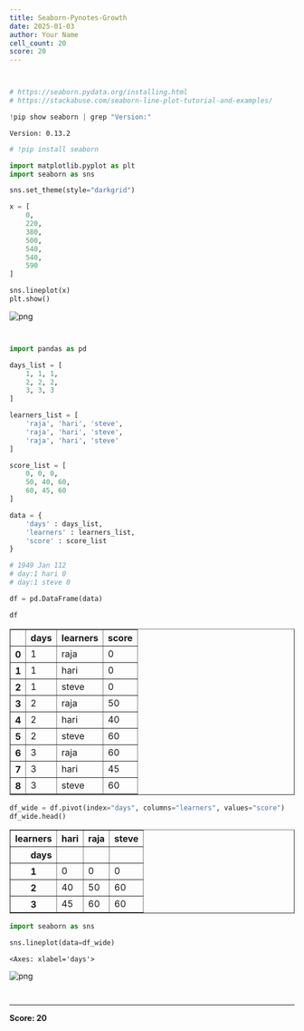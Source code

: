 ```yaml
---
title: Seaborn-Pynotes-Growth
date: 2025-01-03
author: Your Name
cell_count: 20
score: 20
---
```


```python

```


```python

```


```python
# https://seaborn.pydata.org/installing.html
# https://stackabuse.com/seaborn-line-plot-tutorial-and-examples/
```


```python
!pip show seaborn | grep "Version:"
```

    Version: 0.13.2



```python
# !pip install seaborn
```


```python
import matplotlib.pyplot as plt
import seaborn as sns

sns.set_theme(style="darkgrid")

x = [
    0,
    220,
    380,
    500,
    540,
    540,
    590
]

sns.lineplot(x)
plt.show()
```


    
![png](/mlnotes/images/seaborn-pynotes-growth_5_0.png)
    



```python

```


```python

```


```python
import pandas as pd
```


```python
days_list = [
    1, 1, 1, 
    2, 2, 2,
    3, 3, 3
]
```


```python
learners_list = [
    'raja', 'hari', 'steve', 
    'raja', 'hari', 'steve',
    'raja', 'hari', 'steve'
]
```


```python
score_list = [
    0, 0, 0, 
    50, 40, 60,
    60, 45, 60
]
```


```python
data = {
    'days' : days_list,
    'learners' : learners_list,
    'score' : score_list
}

# 1949 Jan 112
# day:1 hari 0
# day:1 steve 0
```


```python
df = pd.DataFrame(data)
```


```python
df
```




<div>
<style scoped>
    .dataframe tbody tr th:only-of-type {
        vertical-align: middle;
    }

    .dataframe tbody tr th {
        vertical-align: top;
    }

    .dataframe thead th {
        text-align: right;
    }
</style>
<table border="1" class="dataframe">
  <thead>
    <tr style="text-align: right;">
      <th></th>
      <th>days</th>
      <th>learners</th>
      <th>score</th>
    </tr>
  </thead>
  <tbody>
    <tr>
      <th>0</th>
      <td>1</td>
      <td>raja</td>
      <td>0</td>
    </tr>
    <tr>
      <th>1</th>
      <td>1</td>
      <td>hari</td>
      <td>0</td>
    </tr>
    <tr>
      <th>2</th>
      <td>1</td>
      <td>steve</td>
      <td>0</td>
    </tr>
    <tr>
      <th>3</th>
      <td>2</td>
      <td>raja</td>
      <td>50</td>
    </tr>
    <tr>
      <th>4</th>
      <td>2</td>
      <td>hari</td>
      <td>40</td>
    </tr>
    <tr>
      <th>5</th>
      <td>2</td>
      <td>steve</td>
      <td>60</td>
    </tr>
    <tr>
      <th>6</th>
      <td>3</td>
      <td>raja</td>
      <td>60</td>
    </tr>
    <tr>
      <th>7</th>
      <td>3</td>
      <td>hari</td>
      <td>45</td>
    </tr>
    <tr>
      <th>8</th>
      <td>3</td>
      <td>steve</td>
      <td>60</td>
    </tr>
  </tbody>
</table>
</div>




```python
df_wide = df.pivot(index="days", columns="learners", values="score")
df_wide.head()
```




<div>
<style scoped>
    .dataframe tbody tr th:only-of-type {
        vertical-align: middle;
    }

    .dataframe tbody tr th {
        vertical-align: top;
    }

    .dataframe thead th {
        text-align: right;
    }
</style>
<table border="1" class="dataframe">
  <thead>
    <tr style="text-align: right;">
      <th>learners</th>
      <th>hari</th>
      <th>raja</th>
      <th>steve</th>
    </tr>
    <tr>
      <th>days</th>
      <th></th>
      <th></th>
      <th></th>
    </tr>
  </thead>
  <tbody>
    <tr>
      <th>1</th>
      <td>0</td>
      <td>0</td>
      <td>0</td>
    </tr>
    <tr>
      <th>2</th>
      <td>40</td>
      <td>50</td>
      <td>60</td>
    </tr>
    <tr>
      <th>3</th>
      <td>45</td>
      <td>60</td>
      <td>60</td>
    </tr>
  </tbody>
</table>
</div>




```python
import seaborn as sns
```


```python
sns.lineplot(data=df_wide)
```




    <Axes: xlabel='days'>




    
![png](/mlnotes/images/seaborn-pynotes-growth_17_1.png)
    



```python

```


```python

```


---
**Score: 20**